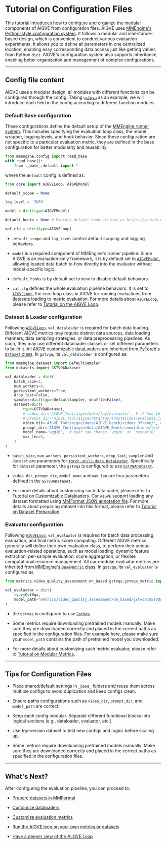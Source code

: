 # Tutorial on Configuration Files

This tutorial introduces how to configure and organize the modular components of AIGVE from configuration files. AIGVE uses [MMEngine's Python-style configuration system](https://mmengine.readthedocs.io/en/latest/advanced_tutorials/config.html). It follows a modular and inheritance-based design, which is convenient to conduct various evaluation experiments. It allows you to define all parameters in one centralized location, enabling easy corresponding data access just like getting values from Python `dict`. AIGVE's configuration system also supports inheritance, enabling better organization and management of complex configurations.

---

## Config file content

AIGVE uses a modular design, all modules with different functions can be configured through the config. Taking [`gstqva`](https://github.com/ShaneXiangH/AIGVE_Tool/blob/main/aigve/configs/gstvqa.py) as an example, we will introduce each field in the config according to different function modules.

### Default Base configuration

These configurations define the default setup of the [MMEngine runner system](https://github.com/open-mmlab/mmengine/blob/main/mmengine/runner/runner.py). This includes specifying the evaluation loop class, the model wrapper, logging levels, and hook behavior. Since these configuration are not specific to a particular evaluation metric, they are defined in the base configuration for better modularity and reusability.

```python
from mmengine.config import read_base
with read_base():
    from ._base_.default import *
```

where the `default` config is defined as: 

```python
from core import AIGVELoop, AIGVEModel

default_scope = None

log_level = 'INFO'

model = dict(type=AIGVEModel)

default_hooks = None # Execute default hook actions as https://github.com/open-mmlab/mmengine/blob/85c83ba61689907fb1775713622b1b146d82277b/mmengine/runner/runner.py#L1896

val_cfg = dict(type=AIGVELoop)
```

* `default_scope` and `log_level` control default scoping and logging behaviors.

* `model` is a required component of MMEngine's runner pipeline. Since AIGVE is an evaluation-only framework, it is by default set to [`AIGVEModel`](https://github.com/ShaneXiangH/AIGVE_Tool/blob/main/aigve/core/models.py), allowing loaded data batch to flow directly into the evaluator without model-specific logic.

* `default_hooks` is by default set to `None` to disable default behaviors.

* `val_cfg` defines the whole evaluation pipeline behaviors. It is set to [`AIGVELoop`](https://github.com/ShaneXiangH/AIGVE_Tool/blob/main/aigve/core/loops.py), the core loop class in AIGVE for running evaluations from datasets loading to metric evaluation. For more details about `AIGVELoop`, please refer to [Tutorial on the AIGVE Loop](../advanced/loop.md). 


### Dataset & Loader configuration

Following [`AIGVELoop`](https://github.com/ShaneXiangH/AIGVE_Tool/blob/main/aigve/core/loops.py), `val_dataloader` is required for batch data loading. Different AIGVE metrics may require distinct data sources, data loading manners, data sampling strategies, or data preprocessing pipelines. As such, they may use different dataloader classes or set different parameters to build it. All AIGVE customizable dataLoaders are inherited from [PyTorch's `Dataset` class](https://pytorch.org/tutorials/beginner/basics/data_tutorial.html). In `gstvqa`, its `val_dataloader` is configured as: 

```python
from mmengine.dataset import DefaultSampler
from datasets import GSTVQADataset

val_dataloader = dict(
    batch_size=1,
    num_workers=4,
    persistent_workers=True,
    drop_last=False,
    sampler=dict(type=DefaultSampler, shuffle=False),
    dataset=dict(
        type=GSTVQADataset,
        # video_dir='AIGVE_Tool/aigve/data/toy/evaluate/', # it has 16 frames for each video, each frame is [512, 512, 3]
        # prompt_dir='AIGVE_Tool/aigve/data/toy/annotations/evaluate.json',
        video_dir='AIGVE_Tool/aigve/data/AIGVE_Bench/videos_3frame/', # it has 81 frames for each video, each frame is [768, 1360, 3]
        prompt_dir='AIGVE_Tool/aigve/data/AIGVE_Bench/annotations/test.json',
        model_name='vgg16',  # User can choose 'vgg16' or 'resnet18'
        max_len=3,
    )
)
```

* `batch_size`, `num_workers`, `persistent_workers`, `drop_last`, `sampler` and `dataset` are parameters for [`torch.utils.data.DataLoader`](https://pytorch.org/docs/stable/data.html#torch.utils.data.DataLoader). Specifically for `dataset` parameter, the `gstvqa` is configured to use [`GSTVQADataset`](https://github.com/ShaneXiangH/AIGVE_Tool/blob/main/aigve/datasets/gstvqa_dataset.py#L62). 

* `video_dir`, `prompt_dir`, `model_name` and `max_len` are four parameters defined in the `GSTVQADataset`. 

* For more details about customizing such dataloader, please refer to [Tutorial on Customizable Dataloaders](./dataloader.md). Our `AIGVE` support loading any dataset formatted using [MMFormat JSON annotation file](https://mmengine.readthedocs.io/en/latest/advanced_tutorials/basedataset.html). For more details about preparing dataset into this format, please refer to [Tutorial on Dataset Preparation](./dataset.md). 


### Evaluator configuration

Following [`AIGVELoop`](https://github.com/ShaneXiangH/AIGVE_Tool/blob/main/aigve/core/loops.py), `val_evaluator` is required for batch data processing, evaluation, and final metric score computing. Different AIGVE metrics generally will define their own evaluation class, to perform their unique evaluation-related operations, such as model loading, dynamic feature extraction, per-sample evaluation, score aggregation, or flexible computational resource management. All our modular evaluator metrics are inherited from [MMEngine's `BaseMetric` class](https://github.com/open-mmlab/mmengine/blob/main/mmengine/evaluator/metric.py#L16). In `gstvqa`, its `val_evaluator` is configured as: 

```python
from metrics.video_quality_assessment.nn_based.gstvqa.gstvqa_metric import GstVqa

val_evaluator = dict(
    type=GstVqa,
    model_path="metrics/video_quality_assessment/nn_based/gstvqa/GSTVQA/TCSVT_Release/GVQA_Release/GVQA_Cross/models/training-all-data-GSTVQA-konvid-EXP0-best",
)
```

* the `gstvqa` is configured to use [`GstVqa`](https://github.com/ShaneXiangH/AIGVE_Tool/blob/main/aigve/metrics/video_quality_assessment/nn_based/gstvqa/gstvqa_metric.py#L15). 

* Some metrics require downloading pretrained models manually. Make sure they are downloaded correctly and placed in the correct paths as specified in the configuration files. For example here, please make sure your `model_path` contains the path of pretrained model you downloaded.

* For more details about customizing such metric evaluator, please refer to [Tutorial on Modular Metrics](./evaluator.md). 

---

## Tips for Configuration Files

* Place shared/default settings in `_base_` folders and reuse them across multiple configs to avoid duplication and keep configs clean.

* Ensure paths configurations such as `video_dir`, `prompt_dir`, and `model_path` are correct.

* Keep each config modular. Separate different functional blocks into logical sections (e.g., dataloader, evaluator, etc.)

* Use toy-version dataset to test new configs and logics before scaling up.

* Some metrics require downloading pretrained models manually. Make sure they are downloaded correctly and placed in the correct paths as specified in the configuration files. 

---

## What's Next?

After configuring the evaluation pipeline, you can proceed to:

- [Prepare datasets in MMFormat](./dataset.md)

- [Customize dataloaders](./dataloader.md)

- [Customize evaluation metrics](./evaluator.md)

- [Run the AIGVE loop on your own metrics or datasets](./running.md)

- [Have a deeper view of the ALGVE Loop](../advanced/loop.md)